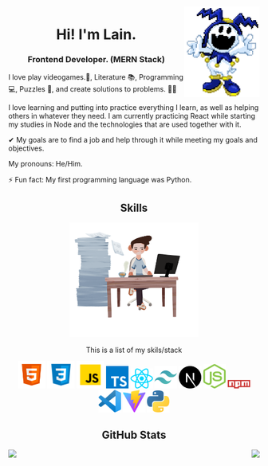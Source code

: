 <img src="https://raw.githubusercontent.com/LaindomJS/LaindomJS/master/assets/jack frost.png" width="30%" align="right">


<h1 align="center">Hi! I'm Lain.</h1> 
<h3 align="center">Frontend Developer. (MERN Stack)</h2>

I love play videogames.👾,
Literature 📚,
Programming 💻,
Puzzles 🤔,
and create solutions to problems. 🐱‍🏍

I love learning and putting into practice everything I learn, as well as helping others in whatever they need.
I am currently practicing React while starting my studies in Node and the technologies that are used together with it.

✔ My goals are to find a job and help through it while meeting my goals and objectives.

My pronouns: He/Him.

⚡ Fun fact: My first programming language was Python.


<h2 align="center">Skills</h2>

<div align="center">

  <img src="https://raw.githubusercontent.com/LaindomJS/LaindomJS/master/ikigai-office-worker-with-large-amount-of-work.png" width="260px" height="230px" />
  <p align="center" font-weight="bold">This is a list of my skils/stack</p>

  <img src="https://raw.githubusercontent.com/LaindomJS/LaindomJS/master/assets/html5.svg" width="55px" />
  <img src="https://raw.githubusercontent.com/LaindomJS/LaindomJS/master/assets/CSS3.png" width="55px" />
  <img src="https://raw.githubusercontent.com/LaindomJS/LaindomJS/master/assets/javascript.png" width="55px" />
  <img src="https://raw.githubusercontent.com/LaindomJS/LaindomJS/master/typescript.svg" width="45px" />
  <img src="https://raw.githubusercontent.com/LaindomJS/LaindomJS/master/assets/react-js.svg" width="45px" />
  <img src="https://raw.githubusercontent.com/LaindomJS/LaindomJS/master/tailwindcss-icon.svg" width="45px" />
  <img src="https://raw.githubusercontent.com/LaindomJS/LaindomJS/master/next-js-logo-8FCFF51DD2-seeklogo.com.png" width="45px" />
  <img src="https://raw.githubusercontent.com/LaindomJS/LaindomJS/master/nodejs-icon.svg" width="45px" />
  <img src="https://raw.githubusercontent.com/LaindomJS/LaindomJS/master/npm.svg" width="45px" />
  <img src="https://raw.githubusercontent.com/LaindomJS/LaindomJS/master/visualstudiocode.svg" width="45px" />
  <img src="https://raw.githubusercontent.com/LaindomJS/LaindomJS/master/vite-seeklogo.com.svg" width="45px" />
  <img src="https://raw.githubusercontent.com/LaindomJS/LaindomJS/master/python-5.svg" width="45px" />
</div>


<h2 align="center">GitHub Stats</h2>
<p><img align="left" src="https://github-readme-streak-stats.herokuapp.com?user=laindomJS&theme=gruvbox&date_format=j%20M%5B%20Y%5D&locale=es" /></p>
<p><img align="right" src="https://github-readme-stats.vercel.app/api/top-langs/?username=laindomJS&show_icons=true&theme=gruvbox" /></p>

